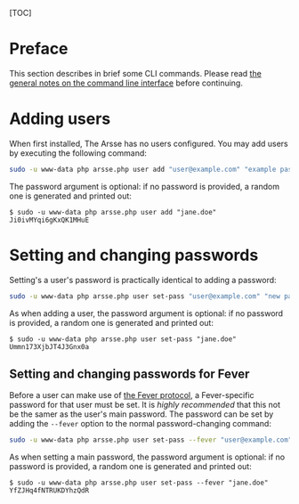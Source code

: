[TOC]

# Preface

This section describes in brief some CLI commands. Please read [the general notes on the command line interface](index) before continuing.

# Adding users

When first installed, The Arsse has no users configured. You may add users by executing the following command:

```sh
sudo -u www-data php arsse.php user add "user@example.com" "example password"
```

The password argument is optional: if no password is provided, a random one is generated and printed out:

```console
$ sudo -u www-data php arsse.php user add "jane.doe"
Ji0ivMYqi6gKxQK1MHuE
```

# Setting and changing passwords

Setting's a user's password is practically identical to adding a password:

```sh
sudo -u www-data php arsse.php user set-pass "user@example.com" "new password"
```

As when adding a user, the password argument is optional: if no password is provided, a random one is generated and printed out:

```console
$ sudo -u www-data php arsse.php user set-pass "jane.doe"
Ummn173XjbJT4J3Gnx0a
```

## Setting and changing passwords for Fever

Before a user can make use of [the Fever protocol](/en/Supported_Protocols/Fever), a Fever-specific password for that user must be set. It is _highly recommended_ that this not be the samer as the user's main password. The password can be set by adding the `--fever` option to the normal password-changing command:

```sh
sudo -u www-data php arsse.php user set-pass --fever "user@example.com" "fever password"
```

As when setting a main password, the password argument is optional: if no password is provided, a random one is generated and printed out:

```console
$ sudo -u www-data php arsse.php user set-pass --fever "jane.doe"
YfZJHq4fNTRUKDYhzQdR
```



        

